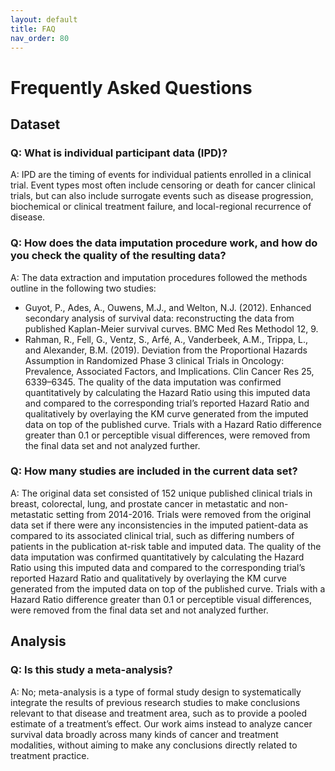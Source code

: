 ```yaml
---
layout: default
title: FAQ
nav_order: 80
---
```


# Frequently Asked Questions

## Dataset
### Q: What is individual participant data (IPD)?
A: IPD are the timing of events for individual patients enrolled in a clinical trial. Event types most often include censoring or death for cancer clinical trials, but can also include surrogate events such as disease progression, biochemical or clinical treatment failure, and local-regional recurrence of disease. 

### Q: How does the data imputation procedure work, and how do you check the quality of the resulting data? 
A: The data extraction and imputation procedures followed the methods outline in the following two studies:
* Guyot, P., Ades, A., Ouwens, M.J., and Welton, N.J. (2012). Enhanced secondary analysis of survival data: reconstructing the data from published Kaplan-Meier survival curves.   BMC Med Res Methodol 12, 9.
* Rahman, R., Fell, G., Ventz, S., Arfé, A., Vanderbeek, A.M., Trippa, L., and Alexander, B.M. (2019). Deviation from the Proportional Hazards Assumption in Randomized Phase 3     clinical Trials in Oncology: Prevalence, Associated Factors, and Implications. Clin Cancer Res 25, 6339–6345.
The quality of the data imputation was confirmed quantitatively by calculating the Hazard Ratio using this imputed data and compared to the corresponding trial’s reported Hazard Ratio and qualitatively by overlaying the KM curve generated from the imputed data on top of the published curve. 
Trials with a Hazard Ratio difference greater than 0.1 or perceptible visual differences, were removed from the final data set and not analyzed further. 


### Q: How many studies are included in the current data set? 
A: The original data set consisted of 152 unique published clinical trials in breast, colorectal, lung, and prostate cancer in metastatic and non-metastatic setting from 2014-2016. 
Trials were removed from the original data set if there were any inconsistencies in the imputed patient-data as compared to its associated clinical trial, such as differing numbers of patients in the publication at-risk table and imputed data. 
The quality of the data imputation was confirmed quantitatively by calculating the Hazard Ratio using this imputed data and compared to the corresponding trial’s reported Hazard Ratio and qualitatively by overlaying the KM curve generated from the imputed data on top of the published curve. 
Trials with a Hazard Ratio difference greater than 0.1 or perceptible visual differences, were removed from the final data set and not analyzed further. 

## Analysis
### Q: Is this study a meta-analysis? 
A: No; meta-analysis is a type of formal study design to systematically integrate the results of previous research studies to make conclusions relevant to that disease and treatment area, such as to provide a pooled estimate of a treatment’s effect.  Our work aims instead to analyze cancer survival data broadly across many kinds of cancer and treatment modalities, without aiming to make any conclusions directly related to treatment practice. 

